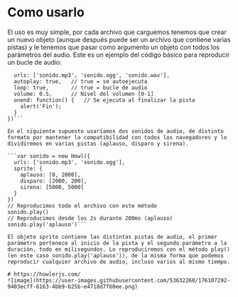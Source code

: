 # Como usarlo
El uso es muy simple, por cada archivo que carguemos tenemos que crear un nuevo objeto (aunque después puede ser un archivo que contiene varias pistas) y le tenemos que pasar como argumento un objeto con todos los parámetros del audio. Este es un ejemplo del código básico para reproducir un bucle de audio:

```var sonido = new Howl({
  urls: ['sonido.mp3', 'sonido.ogg', 'sonido.wav'],
  autoplay: true,   // true = se autoejecuta
  loop: true,       // true = bucle de audio
  volume: 0.5,      // Nivel del volumen [0-1]
  onend: function() {   // Se ejecuta al finalizar la pista
    alert('Fin');
  }
})```

En el siguiente supuesto usaríamos dos sonidos de audio, de distinto formato por mantener la compatibilidad con todos los navegadores y lo dividiremos en varias pistas (aplauso, disparo y sirena).

```var sonido = new Howl({
  urls: ['sonido.mp3', 'sonido.ogg'],
  sprite: {
    aplauso: [0, 2000],
    disparo: [2000, 200],
    sirena: [5000, 5000]
  }
})
// Reproducimos todo el archivo con este método
sonido.play()
// Reproducimos desde los 2s durante 200ms (aplauso)
sonido.play('aplauso')```

El objeto sprite contiene las distintas pistas de audio, el primer parámetro pertenece al inicio de la pista y el segundo parámetro a la duración, todo en milisegundos. Lo reproduciremos con el método play() (en este caso sonido.play('aplauso')), de la misma forma que podemos reproducir cualquier archivo de audio, incluso varios al mismo tiempo.

# https://howlerjs.com/
![image](https://user-images.githubusercontent.com/53632260/176107292-9403ecff-6163-4bb9-b25b-e4718d7f60ee.png)
